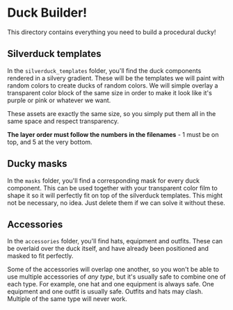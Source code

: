 # Duck Builder!
This directory contains everything you need to build a procedural ducky!

## Silverduck templates
In the `silverduck_templates` folder, you'll find the duck components rendered in a silvery gradient. These will be the templates we will paint with random colors to create ducks of random colors. We will simple overlay a transparent color block of the same size in order to make it look like it's purple or pink or whatever we want.

These assets are exactly the same size, so you simply put them all in the same space and respect transparency.

**The layer order must follow the numbers in the filenames** - 1 must be on top, and 5 at the very bottom.

## Ducky masks
In the `masks` folder, you'll find a corresponding mask for every duck component. This can be used together with your transparent color film to shape it so it will perfectly fit on top of the silverduck templates. This might not be necessary, no idea. Just delete them if we can solve it without these.

## Accessories
In the `accessories` folder, you'll find hats, equipment and outfits. These can be overlaid over the duck itself, and have already been positioned and masked to fit perfectly.

Some of the accessories will overlap one another, so you won't be able to use multiple accessories of _any type_, but it's usually safe to combine one of each type. For example, one hat and one equipment is always safe. One equipment and one outfit is usually safe. Outfits and hats may clash. Multiple of the same type will never work.
